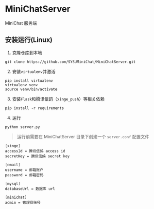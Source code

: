 # MiniChatServer
MiniChat 服务端

## 安装运行(Linux)
1. 克隆仓库到本地
```
git clone https://github.com/SYSUMiniChat/MiniChatServer.git
```

2. 安装`virtualenv`并激活
```
pip install virtualenv
virtualenv venv
source venv/bin/activate
```

3. 安装`Flask`和腾讯信鸽（`xinge_push`）等相关依赖
```
pip install -r requirements
```

4. 运行
```
python server.py 
```

> 运行前需要在 MiniChatServer 目录下创建一个 `server.conf` 配置文件

```
[xinge]
accessId = 腾讯信鸽 access id
secretKey = 腾讯信鸽 secret key

[email]
username = 邮箱账户
password = 邮箱密码

[mysql]
databaseUrl = 数据库 url

[minichat]
admin = 管理员账号
```